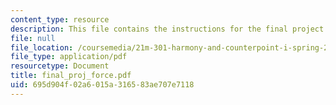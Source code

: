 ```yaml
---
content_type: resource
description: This file contains the instructions for the final project.
file: null
file_location: /coursemedia/21m-301-harmony-and-counterpoint-i-spring-2005/695d904f02a6015a316583ae707e7118_final_proj_force.pdf
file_type: application/pdf
resourcetype: Document
title: final_proj_force.pdf
uid: 695d904f-02a6-015a-3165-83ae707e7118
---
```

